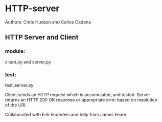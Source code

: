 # HTTP-server
Authors: Chris Hudson and Carlos Cadena

## HTTP Server and Client
### module:
client.py and server.py
### test:
test_server.py

Client sends an HTTP request which is accumulated, and tested. Server returns an HTTP 200 OK response or appropriate error based on resolution of the URI.

Collaborated with Erik Enderlein and help from James Feore
